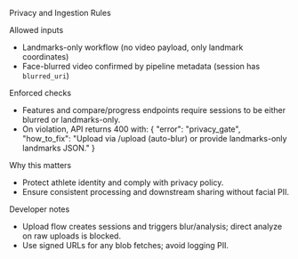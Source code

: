 Privacy and Ingestion Rules

Allowed inputs
- Landmarks-only workflow (no video payload, only landmark coordinates)
- Face-blurred video confirmed by pipeline metadata (session has `blurred_uri`)

Enforced checks
- Features and compare/progress endpoints require sessions to be either blurred or landmarks-only.
- On violation, API returns 400 with:
  { "error": "privacy_gate", "how_to_fix": "Upload via /upload (auto-blur) or provide landmarks-only landmarks JSON." }

Why this matters
- Protect athlete identity and comply with privacy policy.
- Ensure consistent processing and downstream sharing without facial PII.

Developer notes
- Upload flow creates sessions and triggers blur/analysis; direct analyze on raw uploads is blocked.
- Use signed URLs for any blob fetches; avoid logging PII.


